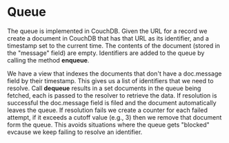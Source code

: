 # Queue

The queue is implemented in CouchDB. Given the URL for a record we create a document in CouchDB that has that URL as its identifier, and a timestamp set to the current time. The contents of the document (stored in the "message" field) are empty. Identifiers are added to the queue by calling the method **enqueue**.

We have a view that indexes the documents that don't have a doc.message field by their timestamp. This gives us a list of identifiers that we need to resolve. Call **dequeue** results in a set documents in the queue being fetched, each is passed to the resolver to retrieve the data. If resolution is successful the doc.message field is filed and the document automatically leaves the queue. If resolution fails we create a counter for each failed attempt, if it exceeds a cutoff value (e.g., 3) then we remove that document form the queue. This avoids situations where the queue gets "blocked" evcause we keep failing to resolve an identifier.

